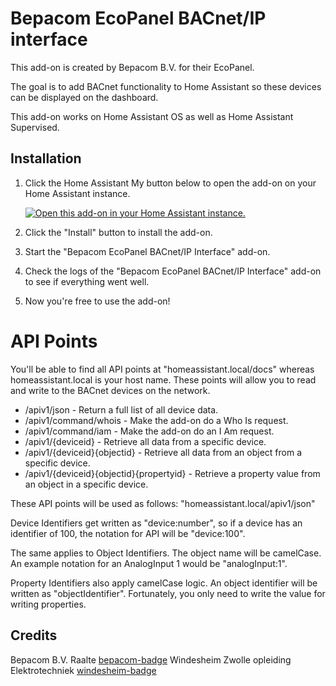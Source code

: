 # Bepacom EcoPanel BACnet/IP interface

This add-on is created by Bepacom B.V. for their EcoPanel. 

The goal is to add BACnet functionality to Home Assistant so these devices can be displayed on the dashboard.

This add-on works on Home Assistant OS as well as Home Assistant Supervised.


## Installation

1. Click the Home Assistant My button below to open the add-on on your Home
   Assistant instance.

   [![Open this add-on in your Home Assistant instance.][addon-badge]][addon]

1. Click the "Install" button to install the add-on.
1. Start the "Bepacom EcoPanel BACnet/IP Interface" add-on.
1. Check the logs of the "Bepacom EcoPanel BACnet/IP Interface" add-on to see if everything went
   well.
1. Now you're free to use the add-on!


# API Points

You'll be able to find all API points at "homeassistant.local/docs" whereas homeassistant.local is your host name.
These points will allow you to read and write to the BACnet devices on the network.

- /apiv1/json								- Return a full list of all device data.
- /apiv1/command/whois						- Make the add-on do a Who Is request.
- /apiv1/command/iam						- Make the add-on do an I Am request.
- /apiv1/{deviceid}							- Retrieve all data from a specific device.
- /apiv1/{deviceid}{objectid}				- Retrieve all data from an object from a specific device.
- /apiv1/{deviceid}{objectid}{propertyid}	- Retrieve a property value from an object in a specific device.

These API points will be used as follows:
"homeassistant.local/apiv1/json"

Device Identifiers get written as "device:number", so if a device has an identifier of 100, the notation for API will be "device:100".

The same applies to Object Identifiers. The object name will be camelCase. An example notation for an AnalogInput 1 would be "analogInput:1".

Property Identifiers also apply camelCase logic. An object identifier will be written as "objectIdentifier". 
Fortunately, you only need to write the value for writing properties.


## Credits

Bepacom B.V. Raalte
[bepacom-badge][bepacom]
Windesheim Zwolle opleiding Elektrotechniek
[windesheim-badge][windesheim]

[addon-badge]: https://my.home-assistant.io/badges/supervisor_addon.svg
[addon]: https://my.home-assistant.io/redirect/supervisor_addon/?addon=13b6b180_bacnetinterface&repository_url=https%3A%2F%2Fgithub.com%2FGravySeal%2Fbepacom-repo
[bepacom-badge]: https://www.bepacom.nl/wp-content/uploads/2018/09/logo-bepacom-besturingstechniek.jpg
[bepacom]: https://www.bepacom.nl/
[windesheim-badge]: https://www.windesheim.nl/getmedia/d06bfafc-febf-4c5e-bcec-bdf619d2ae93/Windesheim_logo.png?width=159&height=102&ext=.png
[windesheim]: https://www.windesheim.nl/
